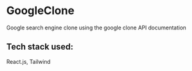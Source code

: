 # GoogleClone

Google search engine clone using the google clone API documentation

## Tech stack used:

React.js, Tailwind
